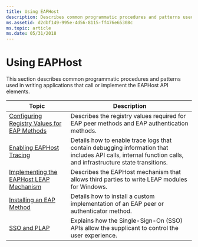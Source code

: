 ```yaml
---
title: Using EAPHost
description: Describes common programmatic procedures and patterns used in writing applications that call or implement the EAPHost API elements.
ms.assetid: d2dbf149-995e-4d56-8115-ff476e65308c
ms.topic: article
ms.date: 05/31/2018
---
```


# Using EAPHost

This section describes common programmatic procedures and patterns used in writing applications that call or implement the EAPHost API elements.



| Topic                                                                                  | Description                                                                                                                                                 |
|----------------------------------------------------------------------------------------|-------------------------------------------------------------------------------------------------------------------------------------------------------------|
| [Configuring Registry Values for EAP Methods](registry-keys-for-eap-methods.md)       | Describes the registry values required for EAP peer methods and EAP authentication methods.                                                                 |
| [Enabling EAPHost Tracing](enabling-tracing.md)                                       | Details how to enable trace logs that contain debugging information that includes API calls, internal function calls, and infrastructure state transitions. |
| [Implementing the EAPHost LEAP Mechanism](implementing-the-eaphost-leap-mechanism.md) | Describes the EAPHost mechanism that allows third parties to write LEAP modules for Windows.                                                                |
| [Installing an EAP Method](installing-an-eap-method.md)                               | Details how to install a custom implementation of an EAP peer or authenticator method.                                                                      |
| [SSO and PLAP](understanding-sso-and-plap.md)                                         | Explains how the Single-Sign-On (SSO) APIs allow the supplicant to control the user experience.                                                             |



 

 

 




